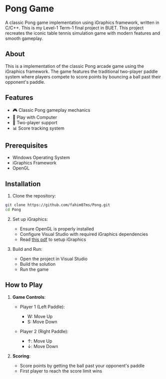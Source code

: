 # Pong Game

A classic Pong game implementation using iGraphics framework, written in C/C++. This is my Level-1 Term-1 final project in BUET. This project recreates the iconic table tennis simulation game with modern features and smooth gameplay.

## About

This is a implementation of the classic Pong arcade game using the iGraphics framework. The game features the traditional two-player paddle system where players compete to score points by bouncing a ball past their opponent's paddle.

## Features

- 🎮 Classic Pong gameplay mechanics
- 🤖 Play with Computer
- 🏓 Two-player support
- 📊 Score tracking system

## Prerequisites

- Windows Operating System
- iGraphics Framework
- OpenGL

## Installation

1. Clone the repository:
```bash
git clone https://github.com/fahim07ms/Pong.git
cd Pong
```

2. Set up iGraphics:
   - Ensure OpenGL is properly installed
   - Configure Visual Studio with required iGraphics dependencies
   - Read [this pdf](https://drive.google.com/file/d/1YLd8IN4to4sLFFt5VzU7XF1eq3nGs-LW/view?usp=sharing) to setup iGraphics

3. Build and Run:
   - Open the project in Visual Studio
   - Build the solution
   - Run the game

## How to Play

1. **Game Controls**:
   - Player 1 (Left Paddle):
     - W: Move Up
     - S: Move Down
   
   - Player 2 (Right Paddle):
     - ↑: Move Up
     - ↓: Move Down

2. **Scoring**:
   - Score points by getting the ball past your opponent's paddle
   - First player to reach the score limit wins
     
